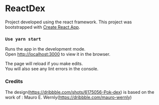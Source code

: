 # ReactDex

Project developed using the react framework.
This project was bootstrapped with [Create React App](https://github.com/facebook/create-react-app).

### `Use yarn start`

Runs the app in the development mode.\
Open [http://localhost:3000](http://localhost:3000) to view it in the browser.

The page will reload if you make edits.\
You will also see any lint errors in the console.

### Credits

The design(https://dribbble.com/shots/6175056-Pok-dex) is based on the work of : Mauro E. Wernly(https://dribbble.com/mauro-wernly)
